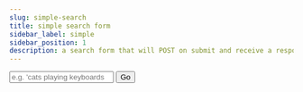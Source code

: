 ```yaml
---
slug: simple-search
title: simple search form
sidebar_label: simple
sidebar_position: 1
description: a search form that will POST on submit and receive a response with mock data
---
```


<div class="container margin-vert--xl">
  <div class="row">
    <div class="card col col--12 padding--md">
      <form
        class="card__body"
        action="/search"
        method="POST"
        role="search"
      >
        <div class="row">
          <div class="col col--12">
            <input
              type="search"
              class="col col--6 margin-right--sm"
              id="search"
              name="q"
              autocapitalize="off"
              autocorrect="off"
              spellcheck="true"
              placeholder="e.g. 'cats playing keyboards'"
            />
            <button type="submit" class="col col--2 button button--primary">Go</button>
          </div>
        </div>
      </form>
    </div>
  </div>
</div>
